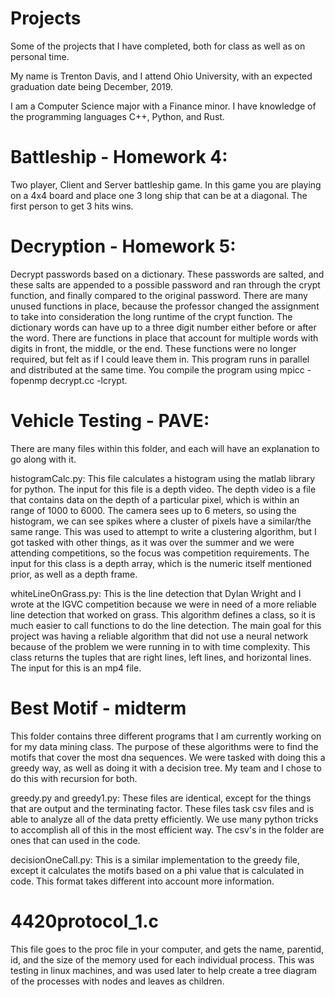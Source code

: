 # Projects
Some of the projects that I have completed, both for class as well as on personal time.

My name is Trenton Davis, and I attend Ohio University, with an expected graduation date being December, 2019.

I am a Computer Science major with a Finance minor. I have knowledge of the programming languages C++, Python, and Rust.

# Battleship - Homework 4:

  Two player, Client and Server battleship game. In this game you are playing on a 4x4 board and place one 3 long ship that can be at a diagonal. The first person to get 3 hits wins.

# Decryption - Homework 5:

  Decrypt passwords based on a dictionary. These passwords are salted, and these salts are appended to a possible password and ran through the crypt function, and finally compared to the original password. There are many unused functions in place, because the professor changed the assignment to take into consideration the long runtime of the crypt function. The dictionary words can have up to a three digit number either before or after the word. There are functions in place that account for multiple words with digits in front, the middle, or the end. These functions were no longer required, but felt as if I could leave them in. This program runs in parallel and distributed at the same time. You compile the program using mpicc -fopenmp decrypt.cc -lcrypt.

# Vehicle Testing - PAVE:

  There are many files within this folder, and each will have an explanation to go along with it.
  
  histogramCalc.py: This file calculates a histogram using the matlab library for python. The input for this file is a depth video. The depth video is a file that contains data on the depth of a particular pixel, which is within an range of 1000 to 6000. The camera sees up to 6 meters, so using the histogram, we can see spikes where a cluster of pixels have a similar/the same range. This was used to attempt to write a clustering algorithm, but I got tasked with other things, as it was over the summer and we were attending competitions, so the focus was competition requirements. The input for this class is a depth array, which is the numeric itself mentioned prior, as well as a depth frame.
  
  whiteLineOnGrass.py: This is the line detection that Dylan Wright and I wrote at the IGVC competition because we were in need of a more reliable line detection that worked on grass. This algorithm defines a class, so it is much easier to call functions to do the line detection. The main goal for this project was having a reliable algorithm that did not use a neural network because of the problem we were running in to with time complexity. This class returns the tuples that are right lines, left lines, and horizontal lines. The input for this is an mp4 file.

# Best Motif - midterm
  
  This folder contains three different programs that I am currently working on for my data mining class. The purpose of these algorithms were to find the motifs that cover the most dna sequences. We were tasked with doing this a greedy way, as well as doing it with a decision tree. My team and I chose to do this with recursion for both. 
  
  greedy.py and greedy1.py: These files are identical, except for the things that are output and the terminating factor. These files task csv files and is able to analyze all of the data pretty efficiently. We use many python tricks to accomplish all of this in the most efficient way. The csv's in the folder are ones that can used in the code. 
  
  decisionOneCall.py: This is a similar implementation to the greedy file, except it calculates the motifs based on a phi value that is calculated in code. This format takes different into account more information.
  
# 4420protocol_1.c
  This file goes to the proc file in your computer, and gets the name, parentid, id, and the size of the memory used for each individual process. This was testing in linux machines, and was used later to help create a tree diagram of the processes with nodes and leaves as children. 
